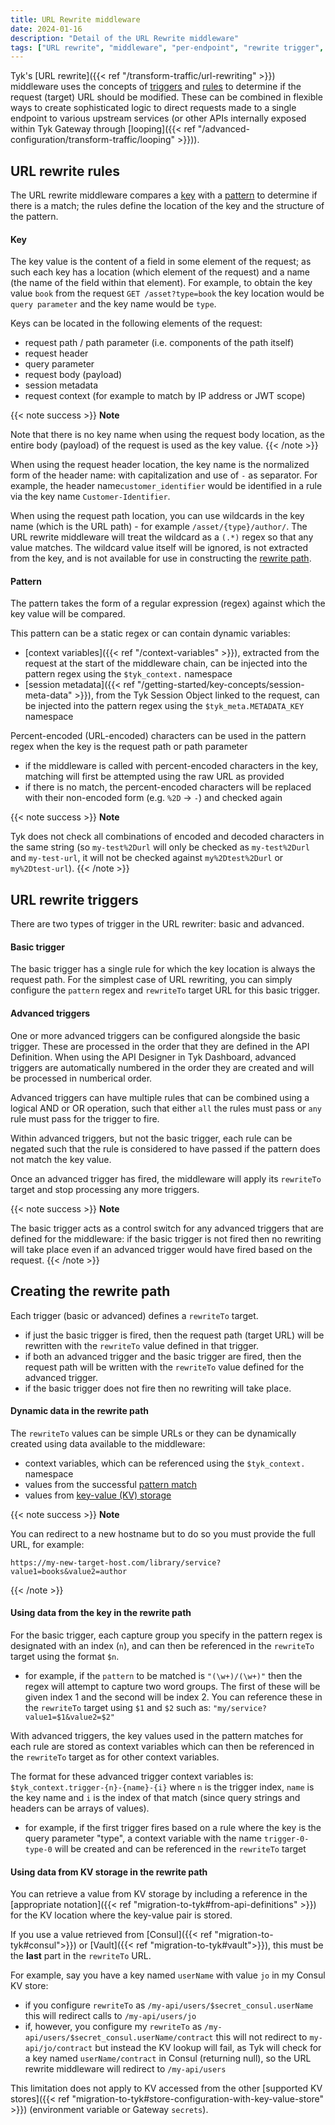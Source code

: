 ```yaml
---
title: URL Rewrite middleware
date: 2024-01-16
description: "Detail of the URL Rewrite middleware"
tags: ["URL rewrite", "middleware", "per-endpoint", "rewrite trigger", "rewrite rule"]
---
```


Tyk's [URL rewrite]({{< ref "/transform-traffic/url-rewriting" >}}) middleware uses the concepts of [triggers](#url-rewrite-triggers) and [rules](#url-rewrite-rules) to determine if the request (target) URL should be modified. These can be combined in flexible ways to create sophisticated logic to direct requests made to a single endpoint to various upstream services (or other APIs internally exposed within Tyk Gateway through [looping]({{< ref "/advanced-configuration/transform-traffic/looping" >}})).

## URL rewrite rules

The URL rewrite middleware compares a [key](#key) with a [pattern](#pattern) to determine if there is a match; the rules define the location of the key and the structure of the pattern.

#### Key

The key value is the content of a field in some element of the request; as such each key has a location (which element of the request) and a name (the name of the field within that element). For example, to obtain the key value `book` from the request `GET /asset?type=book` the key location would be `query parameter` and the key name would be `type`.

Keys can be located in the following elements of the request:
- request path / path parameter (i.e. components of the path itself)
- request header
- query parameter
- request body (payload)
- session metadata
- request context (for example to match by IP address or JWT scope)

{{< note success >}}
**Note**  

Note that there is no key name when using the request body location, as the entire body (payload) of the request is used as the key value.
{{< /note >}}

When using the request header location, the key name is the normalized form of the header name: with capitalization and use of `-` as separator. For example, the header name`customer_identifier` would be identified in a rule via the key name `Customer-Identifier`.

When using the request path location, you can use wildcards in the key name (which is the URL path) - for example `/asset/{type}/author/`. The URL rewrite middleware will treat the wildcard as a `(.*)` regex so that any value matches. The wildcard value itself will be ignored, is not extracted from the key, and is not available for use in constructing the [rewrite path](#creating-the-rewrite-path).

#### Pattern

The pattern takes the form of a regular expression (regex) against which the key value will be compared.

This pattern can be a static regex or can contain dynamic variables:
- [context variables]({{< ref "/context-variables" >}}), extracted from the request at the start of the middleware chain, can be injected into the pattern regex using the `$tyk_context.` namespace
- [session metadata]({{< ref "/getting-started/key-concepts/session-meta-data" >}}), from the Tyk Session Object linked to the request, can be injected into the pattern regex using the `$tyk_meta.METADATA_KEY` namespace 

Percent-encoded (URL-encoded) characters can be used in the pattern regex when the key is the request path or path parameter
- if the middleware is called with percent-encoded characters in the key, matching will first be attempted using the raw URL as provided
- if there is no match, the percent-encoded characters will be replaced with their non-encoded form (e.g. `%2D` -> `-`) and checked again
 
{{< note success >}}
**Note** 

Tyk does not check all combinations of encoded and decoded characters in the same string (so `my-test%2Durl` will only be checked as `my-test%2Durl` and `my-test-url`, it will not be checked against `my%2Dtest%2Durl` or `my%2Dtest-url`).
{{< /note >}}

## URL rewrite triggers

There are two types of trigger in the URL rewriter: basic and advanced.

#### Basic trigger

The basic trigger has a single rule for which the key location is always the request path. For the simplest case of URL rewriting, you can simply configure the `pattern` regex and `rewriteTo` target URL for this basic trigger.

#### Advanced triggers

One or more advanced triggers can be configured alongside the basic trigger. These are processed in the order that they are defined in the API Definition. When using the API Designer in Tyk Dashboard, advanced triggers are automatically numbered in the order they are created and will be processed in numberical order.

Advanced triggers can have multiple rules that can be combined using a logical AND or OR operation, such that either `all` the rules must pass or `any` rule must pass for the trigger to fire.

Within advanced triggers, but not the basic trigger, each rule can be negated such that the rule is considered to have passed if the pattern does not match the key value.

Once an advanced trigger has fired, the middleware will apply its `rewriteTo` target and stop processing any more triggers. 

{{< note success >}}
**Note** 

The basic trigger acts as a control switch for any advanced triggers that are defined for the middleware: if the basic trigger is not fired then no rewriting will take place even if an advanced trigger would have fired based on the request.
{{< /note >}}

## Creating the rewrite path

Each trigger (basic or advanced) defines a `rewriteTo` target.
- if just the basic trigger is fired, then the request path (target URL) will be rewritten with the `rewriteTo` value defined in that trigger.
- if both an advanced trigger and the basic trigger are fired, then the request path will be written with the `rewriteTo` value defined for the advanced trigger.
- if the basic trigger does not fire then no rewriting will take place.

#### Dynamic data in the rewrite path

The `rewriteTo` values can be simple URLs or they can be dynamically created using data available to the middleware:
- context variables, which can be referenced using the `$tyk_context.` namespace
- values from the successful [pattern match](#using-data-from-the-key-in-the-rewrite-path)
- values from [key-value (KV) storage](#using-data-from-kv-storage-in-the-rewrite-path)

{{< note success >}}
**Note** 

You can redirect to a new hostname but to do so you must provide the full URL, for example:
```
https://my-new-target-host.com/library/service?value1=books&value2=author
```
{{< /note >}}

#### Using data from the key in the rewrite path

For the basic trigger, each capture group you specify in the pattern regex is designated with an index (`n`), and can then be referenced in the `rewriteTo` target using the format `$n`.
- for example, if the `pattern` to be matched is `"(\w+)/(\w+)"` then the regex will attempt to capture two word groups. The first of these will be given index 1 and the second will be index 2. You can reference these in the `rewriteTo` target using `$1` and `$2` such as: `"my/service?value1=$1&value2=$2"`

With advanced triggers, the key values used in the pattern matches for each rule are stored as context variables which can then be referenced in the `rewriteTo` target as for other context variables.

The format for these advanced trigger context variables is: `$tyk_context.trigger-{n}-{name}-{i}` where `n` is the trigger index, `name` is the key name and `i` is the index of that match (since query strings and headers can be arrays of values).
- for example, if the first trigger fires based on a rule where the key is the query parameter "type", a context variable with the name `trigger-0-type-0` will be created and can be referenced in the `rewriteTo` target

#### Using data from KV storage in the rewrite path

You can retrieve a value from KV storage by including a reference in the [appropriate notation]({{< ref "migration-to-tyk#from-api-definitions" >}}) for the KV location where the key-value pair is stored.

If you use a value retrieved from [Consul]({{< ref "migration-to-tyk#consul">}}) or [Vault]({{< ref "migration-to-tyk#vault">}}), this must be the <b>last</b> part in the `rewriteTo` URL.

For example, say you have a key named `userName` with value `jo` in my Consul KV store:
- if you configure `rewriteTo` as `/my-api/users/$secret_consul.userName` this will redirect calls to `/my-api/users/jo`
- if, however, you configure my `rewriteTo` as `/my-api/users/$secret_consul.userName/contract` this will not redirect to `my-api/jo/contract` but instead the KV lookup will fail, as Tyk will check for a key named `userName/contract` in Consul (returning null), so the URL rewrite middleware will redirect to `/my-api/users`


This limitation does not apply to KV accessed from the other [supported KV stores]({{< ref "migration-to-tyk#store-configuration-with-key-value-store" >}}) (environment variable or Gateway `secrets`).
